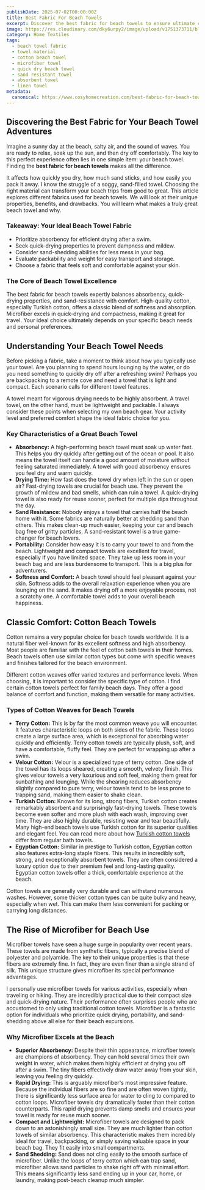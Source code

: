 ```yaml
---
publishDate: 2025-07-02T00:00:00Z
title: Best Fabric For Beach Towels
excerpt: Discover the best fabric for beach towels to ensure ultimate comfort, quick drying, and sand-shedding for your perfect beach day.
image: https://res.cloudinary.com/dky6urpy2/image/upload/v1751373711/blog_image_1751373711_x9i5u4.webp
category: Home Textiles
tags:
  - beach towel fabric
  - towel material
  - cotton beach towel
  - microfiber towel
  - quick dry beach towel
  - sand resistant towel
  - absorbent towel
  - linen towel
metadata:
  canonical: https://www.cosyhomecreation.com/best-fabric-for-beach-towels
---
```


## Discovering the Best Fabric for Your Beach Towel Adventures

Imagine a sunny day at the beach, salty air, and the sound of waves. You are ready to relax, soak up the sun, and then dry off comfortably. The key to this perfect experience often lies in one simple item: your beach towel. Finding the **best fabric for beach towels** makes all the difference.

It affects how quickly you dry, how much sand sticks, and how easily you pack it away. I know the struggle of a soggy, sand-filled towel. Choosing the right material can transform your beach trips from good to great. This article explores different fabrics used for beach towels. We will look at their unique properties, benefits, and drawbacks. You will learn what makes a truly great beach towel and why.

### Takeaway: Your Ideal Beach Towel Fabric

*   Prioritize absorbency for efficient drying after a swim.
*   Seek quick-drying properties to prevent dampness and mildew.
*   Consider sand-shedding abilities for less mess in your bag.
*   Evaluate packability and weight for easy transport and storage.
*   Choose a fabric that feels soft and comfortable against your skin.

### The Core of Beach Towel Excellence

The best fabric for beach towels expertly balances absorbency, quick-drying properties, and sand-resistance with comfort. High-quality cotton, especially Turkish cotton, offers a classic blend of softness and absorption. Microfiber excels in quick-drying and compactness, making it great for travel. Your ideal choice ultimately depends on your specific beach needs and personal preferences.

## Understanding Your Beach Towel Needs

Before picking a fabric, take a moment to think about how you typically use your towel. Are you planning to spend hours lounging by the water, or do you need something to quickly dry off after a refreshing swim? Perhaps you are backpacking to a remote cove and need a towel that is light and compact. Each scenario calls for different towel features.

A towel meant for vigorous drying needs to be highly absorbent. A travel towel, on the other hand, must be lightweight and packable. I always consider these points when selecting my own beach gear. Your activity level and preferred comfort shape the ideal fabric choice for you.

### Key Characteristics of a Great Beach Towel

*   **Absorbency:** A high-performing beach towel must soak up water fast. This helps you dry quickly after getting out of the ocean or pool. It also means the towel itself can handle a good amount of moisture without feeling saturated immediately. A towel with good absorbency ensures you feel dry and warm quickly.
*   **Drying Time:** How fast does the towel dry when left in the sun or open air? Fast-drying towels are crucial for beach use. They prevent the growth of mildew and bad smells, which can ruin a towel. A quick-drying towel is also ready for reuse sooner, perfect for multiple dips throughout the day.
*   **Sand Resistance:** Nobody enjoys a towel that carries half the beach home with it. Some fabrics are naturally better at shedding sand than others. This makes clean-up much easier, keeping your car and beach bag free of gritty particles. A sand-resistant towel is a true game-changer for beach lovers.
*   **Portability:** Consider how easy it is to carry your towel to and from the beach. Lightweight and compact towels are excellent for travel, especially if you have limited space. They take up less room in your beach bag and are less burdensome to transport. This is a big plus for adventurers.
*   **Softness and Comfort:** A beach towel should feel pleasant against your skin. Softness adds to the overall relaxation experience when you are lounging on the sand. It makes drying off a more enjoyable process, not a scratchy one. A comfortable towel adds to your overall beach happiness.

## Classic Comfort: Cotton Beach Towels

Cotton remains a very popular choice for beach towels worldwide. It is a natural fiber well-known for its excellent softness and high absorbency. Most people are familiar with the feel of cotton bath towels in their homes. Beach towels often use similar cotton types but come with specific weaves and finishes tailored for the beach environment.

Different cotton weaves offer varied textures and performance levels. When choosing, it is important to consider the specific type of cotton. I find certain cotton towels perfect for family beach days. They offer a good balance of comfort and function, making them versatile for many activities.

### Types of Cotton Weaves for Beach Towels

*   **Terry Cotton:** This is by far the most common weave you will encounter. It features characteristic loops on both sides of the fabric. These loops create a large surface area, which is exceptional for absorbing water quickly and efficiently. Terry cotton towels are typically plush, soft, and have a comfortable, fluffy feel. They are perfect for wrapping up after a swim.
*   **Velour Cotton:** Velour is a specialized type of terry cotton. One side of the towel has its loops sheared, creating a smooth, velvety finish. This gives velour towels a very luxurious and soft feel, making them great for sunbathing and lounging. While the shearing reduces absorbency slightly compared to pure terry, velour towels tend to be less prone to trapping sand, making them easier to shake clean.
*   **Turkish Cotton:** Known for its long, strong fibers, Turkish cotton creates remarkably absorbent and surprisingly fast-drying towels. These towels become even softer and more plush with each wash, improving over time. They are also highly durable, resisting wear and tear beautifully. Many high-end beach towels use Turkish cotton for its superior qualities and elegant feel. You can read more about how [Turkish cotton towels](https://cosyhomecreation.com/beach-towel-vs-bath-towel) differ from regular bath towels.
*   **Egyptian Cotton:** Similar in prestige to Turkish cotton, Egyptian cotton also features extra-long staple fibers. This results in incredibly soft, strong, and exceptionally absorbent towels. They are often considered a luxury option due to their premium feel and long-lasting quality. Egyptian cotton towels offer a thick, comfortable experience at the beach.

Cotton towels are generally very durable and can withstand numerous washes. However, some thicker cotton types can be quite bulky and heavy, especially when wet. This can make them less convenient for packing or carrying long distances.

## The Rise of Microfiber for Beach Use

Microfiber towels have seen a huge surge in popularity over recent years. These towels are made from synthetic fibers, typically a precise blend of polyester and polyamide. The key to their unique properties is that these fibers are extremely fine. In fact, they are even finer than a single strand of silk. This unique structure gives microfiber its special performance advantages.

I personally use microfiber towels for various activities, especially when traveling or hiking. They are incredibly practical due to their compact size and quick-drying nature. Their performance often surprises people who are accustomed to only using traditional cotton towels. Microfiber is a fantastic option for individuals who prioritize quick drying, portability, and sand-shedding above all else for their beach excursions.

### Why Microfiber Excels at the Beach

*   **Superior Absorbency:** Despite their thin appearance, microfiber towels are champions of absorbency. They can hold several times their own weight in water, which makes them highly efficient at drying you off after a swim. The tiny fibers effectively draw water away from your skin, leaving you feeling dry quickly.
*   **Rapid Drying:** This is arguably microfiber's most impressive feature. Because the individual fibers are so fine and are often woven tightly, there is significantly less surface area for water to cling to compared to cotton loops. Microfiber towels dry dramatically faster than their cotton counterparts. This rapid drying prevents damp smells and ensures your towel is ready for reuse much sooner.
*   **Compact and Lightweight:** Microfiber towels are designed to pack down to an astonishingly small size. They are much lighter than cotton towels of similar absorbency. This characteristic makes them incredibly ideal for travel, backpacking, or simply saving valuable space in your beach bag. They fit easily into small compartments.
*   **Sand Shedding:** Sand does not cling easily to the smooth surface of microfiber. Unlike the loops of terry cotton which can trap sand, microfiber allows sand particles to shake right off with minimal effort. This means significantly less sand ending up in your car, home, or laundry, making post-beach cleanup much simpler.